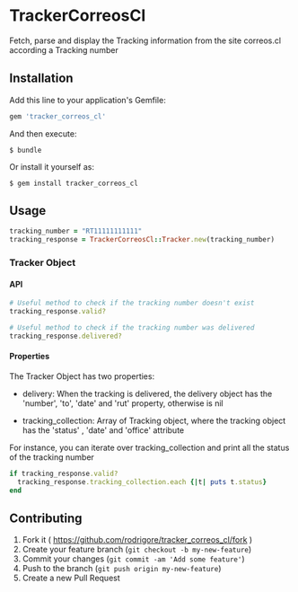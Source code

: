 # TrackerCorreosCl

Fetch, parse and display the Tracking information from the site correos.cl according a Tracking number

## Installation

Add this line to your application's Gemfile:

```ruby
gem 'tracker_correos_cl'
```

And then execute:

    $ bundle

Or install it yourself as:

    $ gem install tracker_correos_cl

## Usage

```ruby
tracking_number = "RT11111111111"
tracking_response = TrackerCorreosCl::Tracker.new(tracking_number)
```

### Tracker Object

#### API

```ruby
# Useful method to check if the tracking number doesn't exist
tracking_response.valid?

# Useful method to check if the tracking number was delivered
tracking_response.delivered?
```

#### Properties

The Tracker Object has two properties:

* delivery: When the tracking is delivered, the delivery object has  the 'number', 'to', 'date' and 'rut' property, otherwise is nil

* tracking_collection: Array of Tracking object, where the tracking object has the 'status' , 'date' and 'office' attribute

For instance, you can iterate over tracking_collection and print all the status of the tracking number

```ruby
if tracking_response.valid?
  tracking_response.tracking_collection.each {|t| puts t.status}
end
```

## Contributing

1. Fork it ( https://github.com/rodrigore/tracker_correos_cl/fork )
2. Create your feature branch (`git checkout -b my-new-feature`)
3. Commit your changes (`git commit -am 'Add some feature'`)
4. Push to the branch (`git push origin my-new-feature`)
5. Create a new Pull Request
